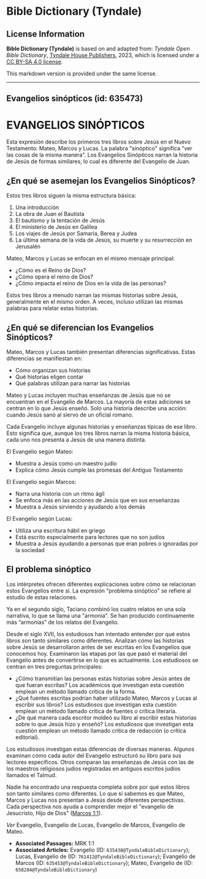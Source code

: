 # Bible Dictionary (Tyndale)

## License Information

**Bible Dictionary (Tyndale)** is based on and adapted from: _Tyndale Open Bible Dictionary_, [Tyndale House Publishers](https://tyndaleopenresources.com/), 2023, which is licensed under a [CC BY-SA 4.0 license](https://creativecommons.org/licenses/by-sa/4.0/legalcode.en).

This markdown version is provided under the same license.



--------------------------------

## Evangelios sinópticos (id: 635473)

EVANGELIOS SINÓPTICOS
=====================

Esta expresión describe los primeros tres libros sobre Jesús en el Nuevo Testamento: Mateo, Marcos y Lucas. La palabra "sinóptico" significa "ver las cosas de la misma manera". Los Evangelios Sinópticos narran la historia de Jesús de formas similares, lo cual es diferente del Evangelio de Juan.

¿En qué se asemejan los Evangelios Sinópticos?
----------------------------------------------

Estos tres libros siguen la misma estructura básica:

1. Una introducción
2. La obra de Juan el Bautista
3. El bautismo y la tentación de Jesús
4. El ministerio de Jesús en Galilea
5. Los viajes de Jesús por Samaria, Berea y Judea
6. La última semana de la vida de Jesús, su muerte y su resurrección en Jerusalén

Mateo, Marcos y Lucas se enfocan en el mismo mensaje principal:

* ¿Cómo es el Reino de Dios?
* ¿Cómo opera el reino de Dios?
* ¿Cómo impacta el reino de Dios en la vida de las personas?

Estos tres libros a menudo narran las mismas historias sobre Jesús, generalmente en el mismo orden. A veces, incluso utilizan las mismas palabras para relatar estas historias.

¿En qué se diferencian los Evangelios Sinópticos?
-------------------------------------------------

Mateo, Marcos y Lucas también presentan diferencias significativas. Estas diferencias se manifiestan en:

* Cómo organizan sus historias
* Qué historias eligen contar
* Qué palabras utilizan para narrar las historias

Mateo y Lucas incluyen muchas enseñanzas de Jesús que no se encuentran en el Evangelio de Marcos. La mayoría de estas adiciones se centran en lo que Jesús enseñó. Solo una historia describe una acción: cuando Jesús sanó al siervo de un oficial romano.

Cada Evangelio incluye algunas historias y enseñanzas típicas de ese libro. Esto significa que, aunque los tres libros narran la misma historia básica, cada uno nos presenta a Jesús de una manera distinta.

El Evangelio según Mateo:

* Muestra a Jesús como un maestro judío
* Explica cómo Jesús cumple las promesas del Antiguo Testamento

El Evangelio según Marcos:

* Narra una historia con un ritmo ágil
* Se enfoca más en las acciones de Jesús que en sus enseñanzas
* Muestra a Jesús sirviendo y ayudando a los demás

El Evangelio según Lucas:

* Utiliza una escritura hábil en griego
* Está escrito especialmente para lectores que no son judíos
* Muestra a Jesús ayudando a personas que eran pobres o ignoradas por la sociedad

El problema sinóptico
---------------------

Los intérpretes ofrecen diferentes explicaciones sobre cómo se relacionan estos Evangelios entre sí. La expresión "problema sinóptico" se refiere al estudio de estas relaciones.

Ya en el segundo siglo, Taciano combinó los cuatro relatos en una sola narrativa, lo que se llama una "armonía". Se han producido continuamente más “armonías” de los relatos del Evangelio.

Desde el siglo XVII, los estudiosos han intentado entender por qué estos libros son tanto similares como diferentes. Analizan cómo las historias sobre Jesús se desarrollaron antes de ser escritas en los Evangelios que conocemos hoy. Examinaron las etapas por las que pasó el material del Evangelio antes de convertirse en lo que es actualmente. Los estudiosos se centran en tres preguntas principales:

* ¿Cómo transmitían las personas estas historias sobre Jesús antes de que fueran escritas? Los académicos que investigan esta cuestión emplean un método llamado crítica de la forma.
* ¿Qué fuentes escritas podrían haber utilizado Mateo, Marcos y Lucas al escribir sus libros? Los estudiosos que investigan esta cuestión emplean un método llamado crítica de fuentes o crítica literaria.
* ¿De qué manera cada escritor moldeó su libro al escribir estas historias sobre lo que Jesús hizo y enseñó? Los estudiosos que investigan esta cuestión emplean un método llamado crítica de redacción (o crítica editorial).

Los estudiosos investigan estas diferencias de diversas maneras. Algunos examinan cómo cada autor del Evangelio estructuró su libro para sus lectores específicos. Otros comparan las enseñanzas de Jesús con las de los maestros religiosos judíos registradas en antiguos escritos judíos llamados el Talmud.

Nadie ha encontrado una respuesta completa sobre por qué estos libros son tanto similares como diferentes. Lo que sí sabemos es que Mateo, Marcos y Lucas nos presentan a Jesús desde diferentes perspectivas. Cada perspectiva nos ayuda a comprender mejor el "evangelio de Jesucristo, Hijo de Dios" ([Marcos 1:1](https://ref.ly/Mark1:1)).

*Ver* Evangelio, Evangelio de Lucas, Evangelio de Marcos, Evangelio de Mateo.

* **Associated Passages:** MRK 1:1
* **Associated Articles:** Evangelio (ID: `635438@TyndaleBibleDictionary`); Lucas, Evangelio de (ID: `761412@TyndaleBibleDictionary`); Evangelio de Marcos (ID: `635453@TyndaleBibleDictionary`); Mateo, Evangelio de (ID: `658284@TyndaleBibleDictionary`)

